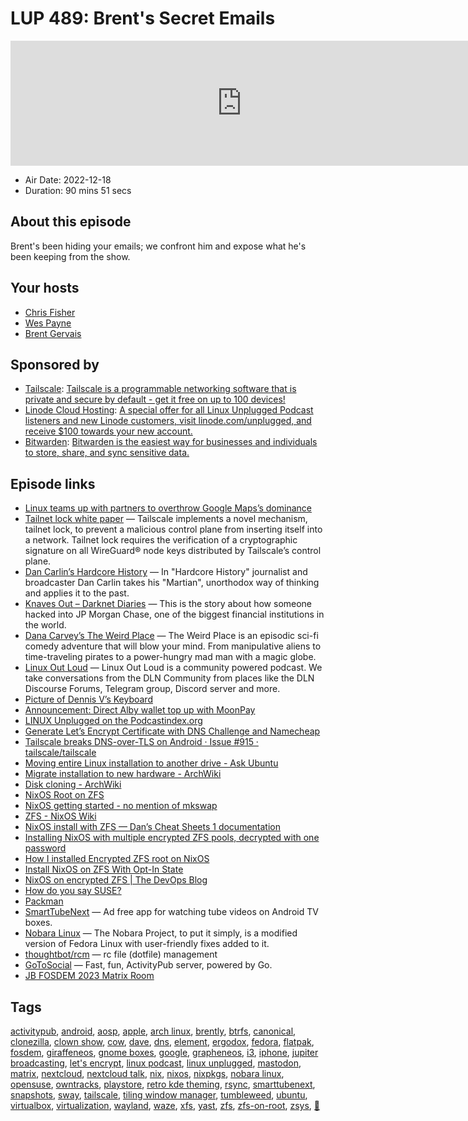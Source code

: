 # LUP 489: Brent's Secret Emails

<iframe src="https://player.fireside.fm/v2/RUkczH-V+5bHBcey-?theme=dark" width="740" height="200" frameborder="0" scrolling="no"></iframe>

* Air Date: 2022-12-18
* Duration: 90 mins 51 secs

## About this episode

Brent's been hiding your emails; we confront him and expose what he's been keeping from the show.

## Your hosts
* [Chris Fisher](https://linuxunplugged.com/hosts/chrislas)
* [Wes Payne](https://linuxunplugged.com/hosts/wes)
* [Brent Gervais](https://linuxunplugged.com/hosts/brent)

## Sponsored by

  * [Tailscale](http://tailscale.com/linuxunplugged): [Tailscale is a programmable networking software that is private and secure by default - get it free on up to 100 devices!](http://tailscale.com/linuxunplugged)
  * [Linode Cloud Hosting](https://linode.com/unplugged): [A special offer for all Linux Unplugged Podcast listeners and new Linode customers, visit linode.com/unplugged, and receive $100 towards your new account. ](https://linode.com/unplugged)
  * [Bitwarden](https://bitwarden.com/linux): [Bitwarden is the easiest way for businesses and individuals to store, share, and sync sensitive data.](https://bitwarden.com/linux)



## Episode links

  * [Linux teams up with partners to overthrow Google Maps’s dominance](https://www.androidpolice.com/linux-partners-overthrow-google-maps-dominance/ "Linux teams up with partners to overthrow Google Maps’s dominance")
  * [Tailnet lock white paper](https://tailscale.com/kb/1230/tailnet-lock-whitepaper/ "Tailnet lock white paper") — Tailscale implements a novel mechanism, tailnet lock, to prevent a malicious control plane from inserting itself into a network. Tailnet lock requires the verification of a cryptographic signature on all WireGuard® node keys distributed by Tailscale’s control plane.
  * [Dan Carlin’s Hardcore History](https://podverse.fm/podcast/JbhIM2rFLFw "Dan Carlin’s Hardcore History") — In "Hardcore History" journalist and broadcaster Dan Carlin takes his "Martian", unorthodox way of thinking and applies it to the past.
  * [Knaves Out – Darknet Diaries](https://darknetdiaries.com/episode/76/ "Knaves Out – Darknet Diaries") — This is the story about how someone hacked into JP Morgan Chase, one of the biggest financial institutions in the world.
  * [Dana Carvey’s The Weird Place](https://podverse.fm/podcast/Ita4neikB2 "Dana Carvey’s The Weird Place") — The Weird Place is an episodic sci-fi comedy adventure that will blow your mind. From manipulative aliens to time-traveling pirates to a power-hungry mad man with a magic globe.
  * [Linux Out Loud](https://dlnxtend.com/ "Linux Out Loud") — Linux Out Loud is a community powered podcast. We take conversations from the DLN Community from places like the DLN Discourse Forums, Telegram group, Discord server and more.
  * [Picture of Dennis V’s Keyboard](https://keyboard12345.eu-central-1.linodeobjects.com/20221215_225037.jpg "Picture of Dennis V’s Keyboard")
  * [Announcement: Direct Alby wallet top up with MoonPay](https://blog.getalby.com/announcement-bitcoin-onramp-with-moonpay/ "Announcement: Direct Alby wallet top up with MoonPay")
  * [LINUX Unplugged on the Podcastindex.org](https://podcastindex.org/podcast/575694 "LINUX Unplugged on the Podcastindex.org")
  * [Generate Let’s Encrypt Certificate with DNS Challenge and Namecheap](https://ongkhaiwei.medium.com/generate-lets-encrypt-certificate-with-dns-challenge-and-namecheap-e5999a040708 "Generate Let’s Encrypt Certificate with DNS Challenge and Namecheap")
  * [Tailscale breaks DNS-over-TLS on Android · Issue #915 · tailscale/tailscale](https://github.com/tailscale/tailscale/issues/915 "Tailscale breaks DNS-over-TLS on Android · Issue #915 · tailscale/tailscale")
  * [Moving entire Linux installation to another drive - Ask Ubuntu](https://askubuntu.com/questions/741723/moving-entire-linux-installation-to-another-drive "Moving entire Linux installation to another drive - Ask Ubuntu")
  * [Migrate installation to new hardware - ArchWiki](https://wiki.archlinux.org/title/migrate_installation_to_new_hardware "Migrate installation to new hardware - ArchWiki")
  * [Disk cloning - ArchWiki](https://wiki.archlinux.org/title/disk_cloning "Disk cloning - ArchWiki")
  * [NixOS Root on ZFS](https://openzfs.github.io/openzfs-docs/Getting%20Started/NixOS/index.html#root-on-zfs "NixOS Root on ZFS")
  * [NixOS getting started - no mention of mkswap](https://github.com/openzfs/openzfs-docs/issues/343#issuecomment-1236668393 "NixOS getting started - no mention of mkswap")
  * [ZFS - NixOS Wiki](https://nixos.wiki/wiki/ZFS "ZFS - NixOS Wiki")
  * [NixOS install with ZFS — Dan’s Cheat Sheets 1 documentation](https://cheat.readthedocs.io/en/latest/nixos/zfs_install.html "NixOS install with ZFS — Dan’s Cheat Sheets 1 documentation")
  * [Installing NixOS with multiple encrypted ZFS pools, decrypted with one password](https://astrid.tech/2021/12/17/0/two-disk-encrypted-zfs/ "Installing NixOS with multiple encrypted ZFS pools, decrypted with one password")
  * [How I installed Encrypted ZFS root on NixOS](https://gist.github.com/eqyiel/52d3398ac44d9d3a2b06bf1b2ebbfe3b "How I installed Encrypted ZFS root on NixOS")
  * [Install NixOS on ZFS With Opt-In State](https://gist.github.com/evanrelf/562102d6e8bc5b0f386fe8e91c40e863 "Install NixOS on ZFS With Opt-In State")
  * [NixOS on encrypted ZFS | The DevOps Blog](https://blog.lazkani.io/posts/nixos-on-encrypted-zfs/ "NixOS on encrypted ZFS | The DevOps Blog")
  * [How do you say SUSE?](https://www.youtube.com/watch?v=nLdexZlVkAY "How do you say SUSE?")
  * [Packman](https://ftp.gwdg.de/pub/linux/misc/packman/suse/openSUSE_Tumbleweed/ "Packman")
  * [SmartTubeNext](https://github.com/yuliskov/SmartTubeNext "SmartTubeNext") — Ad free app for watching tube videos on Android TV boxes.
  * [Nobara Linux](https://nobaraproject.org/ "Nobara Linux") — The Nobara Project, to put it simply, is a modified version of Fedora Linux with user-friendly fixes added to it.
  * [thoughtbot/rcm](https://github.com/thoughtbot/rcm "thoughtbot/rcm") — rc file (dotfile) management
  * [GoToSocial](https://gotosocial.org/ "GoToSocial") — Fast, fun, ActivityPub server, powered by Go.
  * [JB FOSDEM 2023 Matrix Room](http://tiny.cc/jb-fosdem-2023 "JB FOSDEM 2023 Matrix Room")



## Tags

[activitypub](https://linuxunplugged.com/tags/activitypub), [android](https://linuxunplugged.com/tags/android), [aosp](https://linuxunplugged.com/tags/aosp), [apple](https://linuxunplugged.com/tags/apple), [arch linux](https://linuxunplugged.com/tags/arch%20linux), [brently](https://linuxunplugged.com/tags/brently), [btrfs](https://linuxunplugged.com/tags/btrfs), [canonical](https://linuxunplugged.com/tags/canonical), [clonezilla](https://linuxunplugged.com/tags/clonezilla), [clown show](https://linuxunplugged.com/tags/clown%20show), [cow](https://linuxunplugged.com/tags/cow), [dave](https://linuxunplugged.com/tags/dave), [dns](https://linuxunplugged.com/tags/dns), [element](https://linuxunplugged.com/tags/element), [ergodox](https://linuxunplugged.com/tags/ergodox), [fedora](https://linuxunplugged.com/tags/fedora), [flatpak](https://linuxunplugged.com/tags/flatpak), [fosdem](https://linuxunplugged.com/tags/fosdem), [giraffeneos](https://linuxunplugged.com/tags/giraffeneos), [gnome boxes](https://linuxunplugged.com/tags/gnome%20boxes), [google](https://linuxunplugged.com/tags/google), [grapheneos](https://linuxunplugged.com/tags/grapheneos), [i3](https://linuxunplugged.com/tags/i3), [iphone](https://linuxunplugged.com/tags/iphone), [jupiter broadcasting](https://linuxunplugged.com/tags/jupiter%20broadcasting), [let's encrypt](https://linuxunplugged.com/tags/let's%20encrypt), [linux podcast](https://linuxunplugged.com/tags/linux%20podcast), [linux unplugged](https://linuxunplugged.com/tags/linux%20unplugged), [mastodon](https://linuxunplugged.com/tags/mastodon), [matrix](https://linuxunplugged.com/tags/matrix), [nextcloud](https://linuxunplugged.com/tags/nextcloud), [nextcloud talk](https://linuxunplugged.com/tags/nextcloud%20talk), [nix](https://linuxunplugged.com/tags/nix), [nixos](https://linuxunplugged.com/tags/nixos), [nixpkgs](https://linuxunplugged.com/tags/nixpkgs), [nobara linux](https://linuxunplugged.com/tags/nobara%20linux), [opensuse](https://linuxunplugged.com/tags/opensuse), [owntracks](https://linuxunplugged.com/tags/owntracks), [playstore](https://linuxunplugged.com/tags/playstore), [retro kde theming](https://linuxunplugged.com/tags/retro%20kde%20theming), [rsync](https://linuxunplugged.com/tags/rsync), [smarttubenext](https://linuxunplugged.com/tags/smarttubenext), [snapshots](https://linuxunplugged.com/tags/snapshots), [sway](https://linuxunplugged.com/tags/sway), [tailscale](https://linuxunplugged.com/tags/tailscale), [tiling window manager](https://linuxunplugged.com/tags/tiling%20window%20manager), [tumbleweed](https://linuxunplugged.com/tags/tumbleweed), [ubuntu](https://linuxunplugged.com/tags/ubuntu), [virtualbox](https://linuxunplugged.com/tags/virtualbox), [virtualization](https://linuxunplugged.com/tags/virtualization), [wayland](https://linuxunplugged.com/tags/wayland), [waze](https://linuxunplugged.com/tags/waze), [xfs](https://linuxunplugged.com/tags/xfs), [yast](https://linuxunplugged.com/tags/yast), [zfs](https://linuxunplugged.com/tags/zfs), [zfs-on-root](https://linuxunplugged.com/tags/zfs-on-root), [zsys](https://linuxunplugged.com/tags/zsys), [🦒](https://linuxunplugged.com/tags/%F0%9F%A6%92)